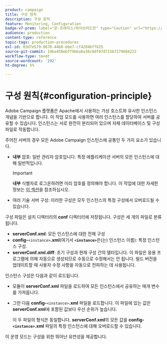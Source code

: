 ```yaml
---
product: campaign
title: 구성 원칙
description: 구성 원칙
feature: Monitoring, Configuration
badge-v7-prem: label="온-프레미스/하이브리드만" type="Caution" url="https://experienceleague.adobe.com/docs/campaign-classic/using/installing-campaign-classic/architecture-and-hosting-models/hosting-models-lp/hosting-models.html?lang=ko" tooltip="온-프레미스 및 하이브리드 배포에만 적용"
audience: production
content-type: reference
topic-tags: production-procedures
exl-id: 03d7e579-8678-44b8-bbe7-cf4204bffb25
source-git-commit: 14ba450ebff9bba6a36c0df07d715b7279604222
workflow-type: tm+mt
source-wordcount: '292'
ht-degree: 5%

---
```


# 구성 원칙{#configuration-principle}



Adobe Campaign 플랫폼은 Apache에서 사용하는 가상 호스트와 유사한 인스턴스 개념을 기반으로 합니다. 이 작업 모드를 사용하면 여러 인스턴스를 할당하여 서버를 공유할 수 있습니다. 인스턴스는 서로 완전히 분리되어 있으며 자체 데이터베이스 및 구성 파일로 작동합니다.

주어진 서버의 경우 모든 Adobe Campaign 인스턴스에 공통인 두 가지 요소가 있습니다.

* **내부** 암호: 일반 관리자 암호입니다. 특정 애플리케이션 서버의 모든 인스턴스에 대해 일반적입니다.

  >[!IMPORTANT]
  >
  >**내부** 식별자로 로그온하려면 미리 암호를 정의해야 합니다. 이 작업에 대한 자세한 정보는 [이 섹션](../../installation/using/configuring-campaign-server.md#internal-identifier)을 참조하십시오.

* 여러 기술 서버 구성: 이러한 구성은 모두 인스턴스의 특정 구성에서 오버로드될 수 있습니다.

구성 파일은 설치 디렉터리의 **conf** 디렉터리에 저장됩니다. 구성은 세 개의 파일로 분류됩니다.

* **serverConf.xml**: 모든 인스턴스에 대한 전체 구성
* **config-**`<instance>`**.xml**(여기서 **`<instance>`**&#x200B;은(는) 인스턴스 이름): 특정 인스턴스 구성.
* **serverConf.xml.diff**: 초기 구성과 현재 구성 간의 델타입니다. 이 파일은 응용 프로그램에 의해 자동으로 생성되므로 수동으로 수정해서는 안 됩니다. 빌드 버전을 업데이트할 때 사용자 수정 사항을 자동으로 전파하는 데 사용됩니다.

인스턴스 구성은 다음과 같이 로드됩니다.

* 모듈이 **serverConf.xml** 파일을 로드하여 모든 인스턴스에서 공유하는 매개 변수를 가져옵니다.
* 그런 다음 **config-**`<instance>`**.xml** 파일을 로드합니다. 이 파일에 있는 값은 **serverConf.xml**&#x200B;에 포함된 값보다 우선 순위가 높습니다.

  이 두 파일의 형식은 동일합니다. **serverConf.xml**&#x200B;의 모든 값을 **config-`<instance>`.xml** 파일의 특정 인스턴스에 대해 오버로드할 수 있습니다.

이 운영 모드는 구성을 위한 뛰어난 유연성을 제공합니다.
